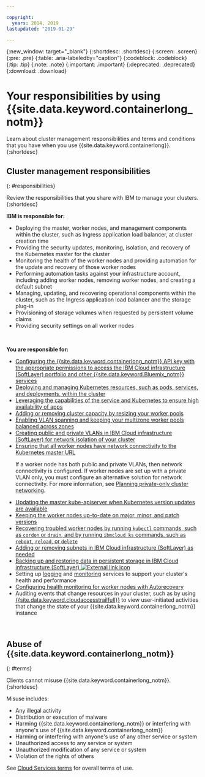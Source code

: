 ```yaml
---

copyright:
  years: 2014, 2019
lastupdated: "2019-01-29"

---
```


{:new_window: target="_blank"}
{:shortdesc: .shortdesc}
{:screen: .screen}
{:pre: .pre}
{:table: .aria-labeledby="caption"}
{:codeblock: .codeblock}
{:tip: .tip}
{:note: .note}
{:important: .important}
{:deprecated: .deprecated}
{:download: .download}



# Your responsibilities by using {{site.data.keyword.containerlong_notm}}
Learn about cluster management responsibilities and terms and conditions that you have when you use {{site.data.keyword.containerlong}}.
{:shortdesc}

## Cluster management responsibilities
{: #responsibilities}

Review the responsibilities that you share with IBM to manage your clusters.
{:shortdesc}

**IBM is responsible for:**

- Deploying the master, worker nodes, and management components within the cluster, such as Ingress application load balancer, at cluster creation time
- Providing the security updates, monitoring, isolation, and recovery of the Kubernetes master for the cluster
- Monitoring the health of the worker nodes and providing automation for the update and recovery of those worker nodes
- Performing automation tasks against your infrastructure account, including adding worker nodes, removing worker nodes, and creating a default subnet
- Managing, updating, and recovering operational components within the cluster, such as the Ingress application load balancer and the storage plug-in
- Provisioning of storage volumes when requested by persistent volume claims
- Providing security settings on all worker nodes

</br>

**You are responsible for:**

- [Configuring the {{site.data.keyword.containerlong_notm}} API key with the appropriate permissions to access the IBM Cloud infrastructure (SoftLayer) portfolio and other {{site.data.keyword.Bluemix_notm}} services](/docs/containers/cs_users.html#api_key)
- [Deploying and managing Kubernetes resources, such as pods, services, and deployments, within the cluster](/docs/containers/cs_app.html#app_cli)
- [Leveraging the capabilities of the service and Kubernetes to ensure high availability of apps](/docs/containers/cs_app.html#highly_available_apps)
- [Adding or removing cluster capacity by resizing your worker pools](/docs/containers/cs_clusters.html#add_workers)
- [Enabling VLAN spanning and keeping your multizone worker pools balanced across zones](/docs/containers/cs_clusters_planning.html#ha_clusters)
- [Creating public and private VLANs in IBM Cloud infrastructure (SoftLayer) for network isolation of your cluster](/docs/infrastructure/vlans/getting-started.html#getting-started-with-vlans)
- [Ensuring that all worker nodes have network connectivity to the Kubernetes master URL](/docs/containers/cs_firewall.html#firewall) <p class="note">If a worker node has both public and private VLANs, then network connectivity is configured. If worker nodes are set up with a private VLAN only, you must configure an alternative solution for network connectivity. For more information, see [Planning private-only cluster networking](cs_network_cluster.html#private_vlan). </p>
- [Updating the master kube-apiserver when Kubernetes version updates are available](/docs/containers/cs_cluster_update.html#master)
- [Keeping the worker nodes up-to-date on major, minor, and patch versions](/docs/containers/cs_cluster_update.html#worker_node)
- [Recovering troubled worker nodes by running `kubectl` commands, such as `cordon` or `drain`, and by running `ibmcloud ks` commands, such as `reboot`, `reload`, or `delete`](/docs/containers/cs_cli_reference.html#cs_worker_reboot)
- [Adding or removing subnets in IBM Cloud infrastructure (SoftLayer) as needed](/docs/containers/cs_subnets.html#subnets)
- [Backing up and restoring data in persistent storage in IBM Cloud infrastructure (SoftLayer) ![External link icon](../icons/launch-glyph.svg "External link icon")](/docs/services/RegistryImages/ibm-backup-restore/index.html)
- Setting up [logging](/docs/containers/cs_health.html#logging) and [monitoring](/docs/containers/cs_health.html#view_metrics) services to support your cluster's health and performance
- [Configuring health monitoring for worker nodes with Autorecovery](/docs/containers/cs_health.html#autorecovery)
- Auditing events that change resources in your cluster, such as by using [{{site.data.keyword.cloudaccesstrailfull}}](/docs/containers/cs_at_events.html#at_events) to view user-initiated activities that change the state of your {{site.data.keyword.containerlong_notm}} instance

<br />


## Abuse of {{site.data.keyword.containerlong_notm}}
{: #terms}

Clients cannot misuse {{site.data.keyword.containerlong_notm}}.
{:shortdesc}

Misuse includes:

*   Any illegal activity
*   Distribution or execution of malware
*   Harming {{site.data.keyword.containerlong_notm}} or interfering with anyone's use of {{site.data.keyword.containerlong_notm}}
*   Harming or interfering with anyone's use of any other service or system
*   Unauthorized access to any service or system
*   Unauthorized modification of any service or system
*   Violation of the rights of others


See [Cloud Services terms](https://cloud.ibm.com/docs/overview/terms-of-use/notices.html#terms) for overall terms of use.
